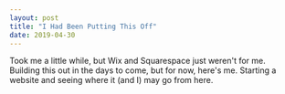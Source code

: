 ```yaml
---
layout: post
title: "I Had Been Putting This Off"
date: 2019-04-30
---
```


Took me a little while, but Wix and Squarespace just weren't for me. Building this out in the days to come, but for now, here's me. Starting a website and seeing where it (and I) may go from here.
